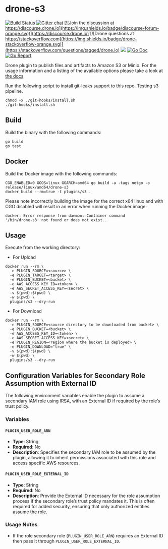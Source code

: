 # drone-s3

[![Build Status](http://cloud.drone.io/api/badges/drone-plugins/drone-s3/status.svg)](http://cloud.drone.io/drone-plugins/drone-s3)
[![Gitter chat](https://badges.gitter.im/drone/drone.png)](https://gitter.im/drone/drone)
[![Join the discussion at https://discourse.drone.io](https://img.shields.io/badge/discourse-forum-orange.svg)](https://discourse.drone.io)
[![Drone questions at https://stackoverflow.com](https://img.shields.io/badge/drone-stackoverflow-orange.svg)](https://stackoverflow.com/questions/tagged/drone.io)
[![](https://images.microbadger.com/badges/image/plugins/s3.svg)](https://microbadger.com/images/plugins/s3 "Get your own image badge on microbadger.com")
[![Go Doc](https://godoc.org/github.com/drone-plugins/drone-s3?status.svg)](http://godoc.org/github.com/drone-plugins/drone-s3)
[![Go Report](https://goreportcard.com/badge/github.com/drone-plugins/drone-s3)](https://goreportcard.com/report/github.com/drone-plugins/drone-s3)

Drone plugin to publish files and artifacts to Amazon S3 or Minio. For the
usage information and a listing of the available options please take a look at
[the docs](http://plugins.drone.io/drone-plugins/drone-s3/).

Run the following script to install git-leaks support to this repo. Testing s3 pipeline.
```
chmod +x ./git-hooks/install.sh
./git-hooks/install.sh
```

## Build

Build the binary with the following commands:

```
go build
go test
```

## Docker

Build the Docker image with the following commands:

```
CGO_ENABLED=0 GOOS=linux GOARCH=amd64 go build -a -tags netgo -o release/linux/amd64/drone-s3
docker build --rm=true -t plugins/s3 .
```

Please note incorrectly building the image for the correct x64 linux and with
CGO disabled will result in an error when running the Docker image:

```
docker: Error response from daemon: Container command
'/bin/drone-s3' not found or does not exist..
```

## Usage

Execute from the working directory:

* For Upload
```
docker run --rm \
  -e PLUGIN_SOURCE=<source> \
  -e PLUGIN_TARGET=<target> \
  -e PLUGIN_BUCKET=<bucket> \
  -e AWS_ACCESS_KEY_ID=<token> \
  -e AWS_SECRET_ACCESS_KEY=<secret> \
  -v $(pwd):$(pwd) \
  -w $(pwd) \
  plugins/s3 --dry-run
```

* For Download
```
docker run --rm \
  -e PLUGIN_SOURCE=<source directory to be downloaded from bucket> \
  -e PLUGIN_BUCKET=<bucket> \
  -e AWS_ACCESS_KEY_ID=<token> \
  -e AWS_SECRET_ACCESS_KEY=<secret> \
  -e PLUGIN_REGION=<region where the bucket is deployed> \
  -e PLUGIN_DOWNLOAD="true" \
  -v $(pwd):$(pwd) \
  -w $(pwd) \
  plugins/s3 --dry-run
```

## Configuration Variables for Secondary Role Assumption with External ID

The following environment variables enable the plugin to assume a secondary IAM role using IRSA, with an External ID if required by the role’s trust policy.

### Variables

#### `PLUGIN_USER_ROLE_ARN`

- **Type**: String
- **Required**: No
- **Description**: Specifies the secondary IAM role to be assumed by the plugin, allowing it to inherit permissions associated with this role and access specific AWS resources.

#### `PLUGIN_USER_ROLE_EXTERNAL_ID`

- **Type**: String
- **Required**: No
- **Description**: Provide the External ID necessary for the role assumption process if the secondary role’s trust policy mandates it. This is often required for added security, ensuring that only authorized entities assume the role.

### Usage Notes

- If the role secondary role (`PLUGIN_USER_ROLE_ARN`) requires an External ID then pass it through `PLUGIN_USER_ROLE_EXTERNAL_ID`.